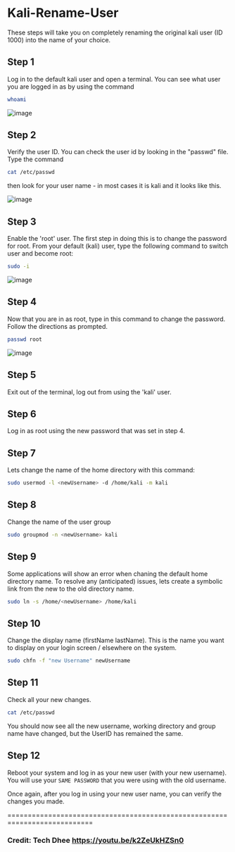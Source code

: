 # Kali-Rename-User

These steps will take you on completely renaming the original kali user (ID 1000) into the name of your choice. 

## Step 1
Log in to the default kali user and open a terminal. You can see what user you are logged in as by using the command 
```bash
whoami
```

![image](https://user-images.githubusercontent.com/42426317/161457625-eaa3663e-933d-43ba-b9be-00a1befbd1b5.png)

 ## Step 2
 Verify the user ID. You can check the user id by looking in the "passwd" file. 
 Type the command 
 ```bash
 cat /etc/passwd
 ```
 then look for your user name - in most cases it is kali and it looks like this. 
 
![image](https://user-images.githubusercontent.com/42426317/161457583-bc1a040e-ac8e-4f8e-9e71-d6dedc5533d4.png)

## Step 3
Enable the 'root' user. 
The first step in doing this is to change the password for root. 
From your default (kali) user, type the following command to switch user and become root: 
```bash
sudo -i
```

![image](https://user-images.githubusercontent.com/42426317/161458008-81dc05bc-b8b9-4633-ab89-85733393c42b.png)

## Step 4
Now that you are in as root, type in this command to change the password. Follow the directions as prompted.
```bash
passwd root
```

![image](https://user-images.githubusercontent.com/42426317/161458102-0b44a55e-017c-4e7c-b8e2-793a005f1d4b.png)

## Step 5
Exit out of the terminal, log out from using the 'kali' user.

## Step 6
Log in as root using the new password that was set in step 4.

## Step 7
Lets change the name of the home directory with this command: 
```bash
sudo usermod -l <newUsername> -d /home/kali -m kali
```

## Step 8
Change the name of the user group
```bash
sudo groupmod -n <newUsername> kali
```

## Step 9
Some applications will show an error when chaning the default home directory name. 
To resolve any (anticipated) issues, lets create a symbolic link from the new to the old directory name. 
```bash
sudo ln -s /home/<newUsername> /home/kali
```

## Step 10
Change the display name (firstName lastName). This is the name you want to display on your login screen / elsewhere on the system. 
```bash
sudo chfn -f "new Username" newUsername
```

## Step 11
Check all your new changes. 
```bash
cat /etc/passwd
```
You should now see all the new username, working directory and group name have changed, but the UserID has remained the same. 

## Step 12
Reboot your system and log in as your new user (with your new username). 
You will use your ```SAME PASSWORD``` that you were using with the old username. 

Once again, after you log in using your new user name, you can verify the changes you made. 


===========================================================================
### Credit: Tech Dhee https://youtu.be/k2ZeUkHZSn0
